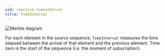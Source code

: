 ```yaml
---
uid: reactive-timeinterval
title: TimeInterval
---
```


![Marble diagram](~/images/reactive-timeinterval.svg)

For each element in the source sequence, `TimeInterval` measures the time elapsed between the arrival of that element and the previous element. Time zero is the start of the sequence (i.e. the moment of subscription).
